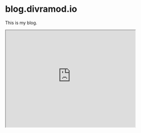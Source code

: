 # blog.divramod.io
This is my blog.

<iframe width="420" height="315"
src="https://www.youtube.com/embed/tgbNymZ7vqY">
</iframe>
